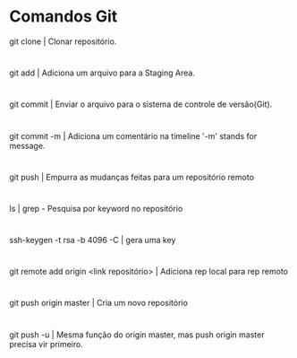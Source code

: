 # Comandos Git
git clone | Clonar repositório.
#
git add | Adiciona um arquivo para a Staging Area.
#
git commit | Enviar o arquivo para o sistema de controle de versão(Git).
#
git commit -m | Adiciona um comentário na timeline '-m' stands for message.
#
git push | Empurra as mudanças feitas para um repositório remoto
#
ls | grep - Pesquisa por keyword no repositório
#
ssh-keygen -t rsa -b 4096 -C <email> | gera uma key
#
git remote add origin <link repositório> | Adiciona rep local para rep remoto
#
git push origin master | Cria um novo repositório
#
git push -u | Mesma função do origin master, mas push origin master precisa vir primeiro.